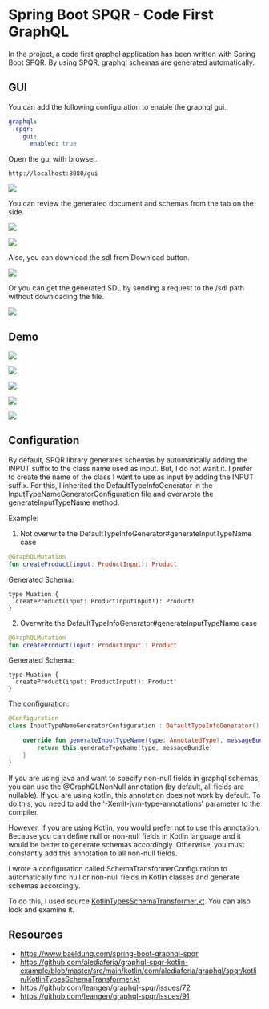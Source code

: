 # Spring Boot SPQR - Code First GraphQL
In the project, a code first graphql application has been written with Spring Boot SPQR. By using SPQR, graphql schemas are generated automatically.

## GUI
You can add the following configuration to enable the graphql gui.
```yaml
graphql:
  spqr:
    gui:
      enabled: true
```

Open the gui with browser.

```
http://localhost:8080/gui
```

![](./screenshot/gui.png)

You can review the generated document and schemas from the tab on the side.

![](./screenshot/gui-docs.png)

![](./screenshot/gui-schema.png)

Also, you can download the sdl from Download button.

![](./screenshot/gui-sdl.png)

Or you can get the generated SDL by sending a request to the /sdl path without downloading the file.

![](./screenshot/sdl.png)

## Demo

![](./screenshot/get-products.png)

![](./screenshot/get-product-by-id.png)

![](./screenshot/create-product.png)

![](./screenshot/update-product.png)

![](./screenshot/delete-product.png)

## Configuration
By default, SPQR library generates schemas by automatically adding the INPUT suffix to the class name used as input. But, I do not want it.
I prefer to create the name of the class I want to use as input by adding the INPUT suffix.
For this, I inherited the DefaultTypeInfoGenerator in the InputTypeNameGeneratorConfiguration file and overwrote the generateInputTypeName method.

Example:
1) Not overwrite the DefaultTypeInfoGenerator#generateInputTypeName case

```kotlin
@GraphQLMutation 
fun createProduct(input: ProductInput): Product
```

Generated Schema:
```
type Muation {
  createProduct(input: ProductInputInput!): Product!
}
```

2) Overwrite the DefaultTypeInfoGenerator#generateInputTypeName case

```kotlin
@GraphQLMutation 
fun createProduct(input: ProductInput): Product
```

Generated Schema:
```
type Muation {
  createProduct(input: ProductInput!): Product!
}
```

The configuration:

```kotlin
@Configuration
class InputTypeNameGeneratorConfiguration : DefaultTypeInfoGenerator() {

    override fun generateInputTypeName(type: AnnotatedType?, messageBundle: MessageBundle?): String {
        return this.generateTypeName(type, messageBundle)
    }
}
```

If you are using java and want to specify non-null fields in graphql schemas, you can use the @GraphQLNonNull annotation (by default, all fields are nullable).
If you are using kotlin, this annotation does not work by default. To do this, you need to add the '-Xemit-jvm-type-annotations' parameter to the compiler.

However, if you are using Kotlin, you would prefer not to use this annotation. 
Because you can define null or non-null fields in Kotlin language and it would be better to generate schemas accordingly. 
Otherwise, you must constantly add this annotation to all non-null fields.

I wrote a configuration called SchemaTransformerConfiguration to automatically find null or non-null fields in Kotlin classes and generate schemas accordingly.

To do this, I used source [KotlinTypesSchemaTransformer.kt](https://github.com/alediaferia/graphql-spqr-kotlin-example/blob/master/src/main/kotlin/com/alediaferia/graphql/spqr/kotlin/KotlinTypesSchemaTransformer.kt). 
You can also look and examine it.

## Resources
* https://www.baeldung.com/spring-boot-graphql-spqr
* https://github.com/alediaferia/graphql-spqr-kotlin-example/blob/master/src/main/kotlin/com/alediaferia/graphql/spqr/kotlin/KotlinTypesSchemaTransformer.kt
* https://github.com/leangen/graphql-spqr/issues/72
* https://github.com/leangen/graphql-spqr/issues/91
